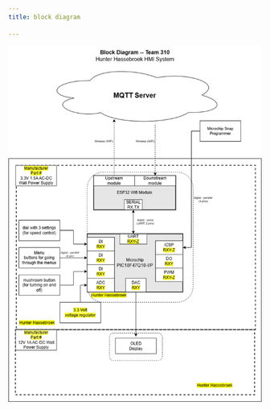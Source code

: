 ```yaml
---
title: block diagram

---
```

![block diagram](https://github.com/KhakiSaturday/KhakiSaturday.github.io/blob/main/Therealblockdiagram.png)
